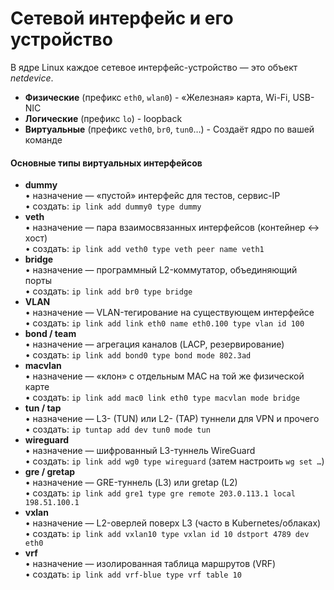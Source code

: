 # Сетевой интерфейс и его устройство
В ядре Linux каждое сетевое интерфейс-устройство — это объект _netdevice_.
- **Физические** (префикс `eth0`, `wlan0`) - «Железная» карта, Wi-Fi, USB-NIC
- **Логические** (префикс `lo`) - loopback
- **Виртуальные** (префикс `veth0`, `br0`, `tun0`…) - Создаёт ядро по вашей команде
#### Основные типы виртуальных интерфейсов
- **dummy**  
    • назначение — «пустой» интерфейс для тестов, сервис-IP  
    • создать: `ip link add dummy0 type dummy`
- **veth**  
    • назначение — пара взаимосвязанных интерфейсов (контейнер ↔ хост)  
    • создать: `ip link add veth0 type veth peer name veth1`
- **bridge**  
    • назначение — программный L2-коммутатор, объединяющий порты  
    • создать: `ip link add br0 type bridge`
- **VLAN**  
    • назначение — VLAN-тегирование на существующем интерфейсе  
    • создать: `ip link add link eth0 name eth0.100 type vlan id 100`
- **bond / team**  
    • назначение — агрегация каналов (LACP, резервирование)  
    • создать: `ip link add bond0 type bond mode 802.3ad`
- **macvlan**  
    • назначение — «клон» с отдельным MAC на той же физической карте  
    • создать: `ip link add mac0 link eth0 type macvlan mode bridge`
- **tun / tap**  
    • назначение — L3- (TUN) или L2- (TAP) туннели для VPN и прочего  
    • создать: `ip tuntap add dev tun0 mode tun`
- **wireguard**  
    • назначение — шифрованный L3-туннель WireGuard  
    • создать: `ip link add wg0 type wireguard` (затем настроить `wg set …`)
- **gre / gretap**  
    • назначение — GRE-туннель (L3) или gretap (L2)  
    • создать: `ip link add gre1 type gre remote 203.0.113.1 local 198.51.100.1`
- **vxlan**  
    • назначение — L2-оверлей поверх L3 (часто в Kubernetes/облаках)  
	• создать: `ip link add vxlan10 type vxlan id 10 dstport 4789 dev eth0`
- **vrf**  
    • назначение — изолированная таблица маршрутов (VRF)  
    • создать: `ip link add vrf-blue type vrf table 10`

